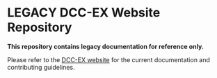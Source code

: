 # LEGACY DCC-EX Website Repository

**This repository contains legacy documentation for reference only.**

Please refer to the [DCC-EX website](https://dcc-ex.com) for the current documentation and contributing guidelines.
